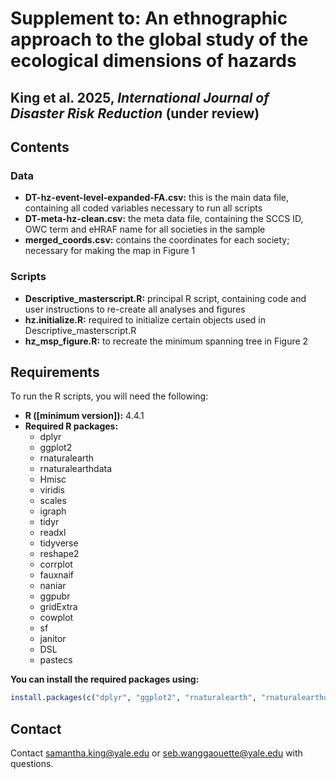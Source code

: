 # **Supplement to: An ethnographic approach to the global study of the ecological dimensions of hazards**
## **King et al. 2025, *International Journal of Disaster Risk Reduction* (under review)**

## **Contents**
  ### **Data**
  - **DT-hz-event-level-expanded-FA.csv:** this is the main data file, containing all coded variables necessary to run all scripts
  - **DT-meta-hz-clean.csv:** the meta data file, containing the SCCS ID, OWC term and eHRAF name for all societies in the sample
  - **merged_coords.csv:** contains the coordinates for each society; necessary for making the map in Figure 1
  ### **Scripts**
  - **Descriptive_masterscript.R:** principal R script, containing code and user instructions to re-create all analyses and figures
  - **hz.initialize.R:** required to initialize certain objects used in Descriptive_masterscript.R
  - **hz_msp_figure.R:** to recreate the minimum spanning tree in Figure 2

## **Requirements**
To run the R scripts, you will need the following:
- **R ([minimum version]):** 4.4.1
- **Required R packages:**
    - dplyr
    - ggplot2
    - rnaturalearth
    - rnaturalearthdata
    - Hmisc
    - viridis
    - scales
    - igraph
    - tidyr
    - readxl
    - tidyverse
    - reshape2
    - corrplot
    - fauxnaif
    - naniar
    - ggpubr
    - gridExtra
    - cowplot
    - sf
    - janitor
    - DSL
    - pastecs
  
**You can install the required packages using:**
```r
install.packages(c("dplyr", "ggplot2", "rnaturalearth", "rnaturalearthdata", "Hmisc", "viridis", "scales", "igraph", "tidyr", "readxl", "tidyverse", "reshape2", "corrplot", "fauxnaif", "naniar", "ggpubr", "gridExtra", "cowplot", "sf", "janitor", "DSL", "pastecs"))
```

## **Contact**
Contact samantha.king@yale.edu or seb.wanggaouette@yale.edu with questions. 
